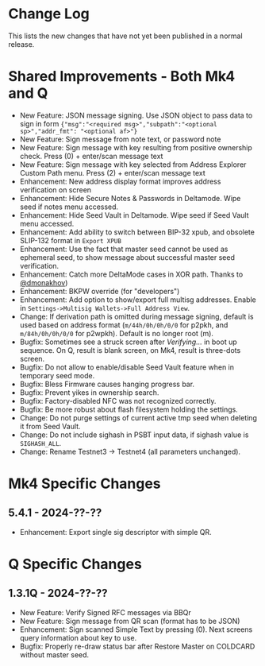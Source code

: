 # Change Log

This lists the new changes that have not yet been published in a normal release.

# Shared Improvements - Both Mk4 and Q

- New Feature: JSON message signing. Use JSON object to pass data to sign in form `{"msg":"<required msg>","subpath":"<optional sp>","addr_fmt": "<optional af>"}`
- New Feature: Sign message from note text, or password note
- New Feature: Sign message with key resulting from positive ownership check. Press (0) + enter/scan message text
- New Feature: Sign message with key selected from Address Explorer Custom Path menu. Press (2) + enter/scan message text
- Enhancement: New address display format improves address verification on screen 
- Enhancement: Hide Secure Notes & Passwords in Deltamode. Wipe seed if notes menu accessed. 
- Enhancement: Hide Seed Vault in Deltamode. Wipe seed if Seed Vault menu accessed. 
- Enhancement: Add ability to switch between BIP-32 xpub, and obsolete
  SLIP-132 format in `Export XPUB`
- Enhancement: Use the fact that master seed cannot be used as ephemeral seed, to show message 
  about successful master seed verification.
- Enhancement: Catch more DeltaMode cases in XOR path.
  Thanks to [@dmonakhov](https://github.com/dmonakhov))
- Enhancement: BKPW override (for "developers")
- Enhancement: Add option to show/export full multisg addresses. Enable in `Settings->Multisig Wallets->Full Address View`.
- Change: If derivation path is omitted during message signing, default is used 
  based on address format (`m/44h/0h/0h/0/0` for p2pkh, and `m/84h/0h/0h/0/0` for p2wpkh). 
  Default is no longer root (m).
- Bugfix: Sometimes see a struck screen after _Verifying..._ in boot up sequence.
  On Q, result is blank screen, on Mk4, result is three-dots screen.
- Bugfix: Do not allow to enable/disable Seed Vault feature when in temporary seed mode.
- Bugfix: Bless Firmware causes hanging progress bar.
- Bugfix: Prevent yikes in ownership search.
- Bugfix: Factory-disabled NFC was not recognized correctly.
- Bugfix: Be more robust about flash filesystem holding the settings.
- Change: Do not purge settings of current active tmp seed when deleting it from Seed Vault.
- Change: Do not include sighash in PSBT input data, if sighash value is `SIGHASH_ALL`.
- Change: Rename Testnet3 -> Testnet4 (all parameters unchanged).


# Mk4 Specific Changes

## 5.4.1 - 2024-??-??

- Enhancement: Export single sig descriptor with simple QR.


# Q Specific Changes

## 1.3.1Q - 2024-??-??

- New Feature: Verify Signed RFC messages via BBQr
- New Feature: Sign message from QR scan (format has to be JSON)
- Enhancement: Sign scanned Simple Text by pressing (0). Next screens query information about key to use. 
- Bugfix: Properly re-draw status bar after Restore Master on COLDCARD without master seed.
